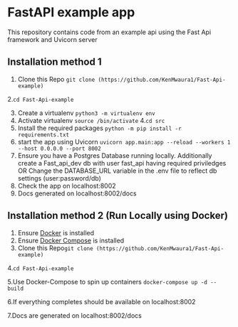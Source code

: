 # FastAPI example app

This repository contains code from an example api using the Fast Api framework and Uvicorn server

## Installation method 1

1. Clone this Repo `git clone (https://github.com/KenMwaura1/Fast-Api-example)`

2.`cd Fast-Api-example`

3. Create a virtualenv
   `python3 -m virtualenv env`
4. Activate virtualenv
   `source /bin/activate` 4.`cd src`
5. Install the required packages
   `python -m pip install -r requirements.txt`
6. start the app using Uvicorn
   `uvicorn app.main:app --reload --workers 1 --host 0.0.0.0 --port 8002`
7. Ensure you have a Postgres Database running locally.
   Additionally create a Fast_api_dev db with user fast_api having required priviledges
   OR
   Change the DATABASE_URL variable in the .env file to reflect db settings (user:password/db)
8. Check the app on localhost:8002
9. Docs generated on localhost:8002/docs

## Installation method 2 (Run Locally using Docker)

1. Ensure [Docker](https://docs.docker.com/install/) is installed
2. Ensure [Docker Compose](https://docs.docker.com/compose/install/) is installed
3. Clone this Repo`git clone (https://github.com/KenMwaura1/Fast-Api-example)`

4.`cd Fast-Api-example`

5.Use Docker-Compose to spin up containers `docker-compose up -d --build`

6.If everything completes should be available on localhost:8002

7.Docs are generated on localhost:8002/docs
